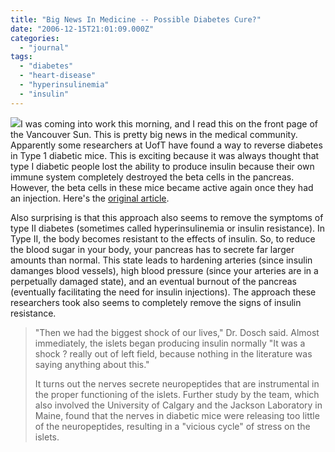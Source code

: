 ```yaml
---
title: "Big News In Medicine -- Possible Diabetes Cure?"
date: "2006-12-15T21:01:09.000Z"
categories: 
  - "journal"
tags: 
  - "diabetes"
  - "heart-disease"
  - "hyperinsulinemia"
  - "insulin"
---
```


![](http://www.abc.net.au/science/news/img/life/white_mouse.jpg)I was coming into work this morning, and I read this on the front page of the Vancouver Sun. This is pretty big news in the medical community. Apparently some researchers at UofT have found a way to reverse diabetes in Type 1 diabetic mice. This is exciting because it was always thought that type I diabetic people lost the ability to produce insulin because their own immune system completely destroyed the beta cells in the pancreas. However, the beta cells in these mice became active again once they had an injection. Here's the [original article](http://www.canada.com/nationalpost/news/story.html?id=a042812e-492c-4f07-8245-8a598ab5d1bf&k=63970).

Also surprising is that this approach also seems to remove the symptoms of type II diabetes (sometimes called hyperinsulinemia or insulin resistance). In Type II, the body becomes resistant to the effects of insulin. So, to reduce the blood sugar in your body, your pancreas has to secrete far larger amounts than normal. This state leads to hardening arteries (since insulin damanges blood vessels), high blood pressure (since your arteries are in a perpetually damaged state), and an eventual burnout of the pancreas (eventually facilitating the need for insulin injections). The approach these researchers took also seems to completely remove the signs of insulin resistance.

> "Then we had the biggest shock of our lives," Dr. Dosch said. Almost immediately, the islets began producing insulin normally "It was a shock ? really out of left field, because nothing in the literature was saying anything about this."
> 
> It turns out the nerves secrete neuropeptides that are instrumental in the proper functioning of the islets. Further study by the team, which also involved the University of Calgary and the Jackson Laboratory in Maine, found that the nerves in diabetic mice were releasing too little of the neuropeptides, resulting in a "vicious cycle" of stress on the islets.

